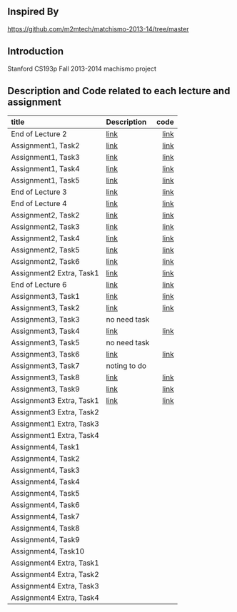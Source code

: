 ## Inspired By
https://github.com/m2mtech/matchismo-2013-14/tree/master

## Introduction
Stanford CS193p Fall 2013-2014 machismo project

## Description and Code related to each lecture and assignment

| title      | Description| code        | 
|:-----------|:-----------|------------:|
| End of Lecture 2| [link](https://github.com/HaeSeongPark/matchismo-2013-14/blob/master/Description/End%20of%20Lecture%202.md)|        [link](https://github.com/HaeSeongPark/matchismo-2013-14/tree/end_of_lecture2) |
|Assignment1, Task2| [link](https://github.com/HaeSeongPark/matchismo-2013-14/blob/master/Description/Assignment1_Task2.md)   |   [link](https://github.com/HaeSeongPark/matchismo-2013-14/tree/assignment1_task2)|
|Assignment1, Task3| [link](https://github.com/HaeSeongPark/matchismo-2013-14/blob/master/Description/Assignment1_Task3.md)   |   [link](https://github.com/HaeSeongPark/matchismo-2013-14/tree/assignment1_task3)|
|Assignment1, Task4| [link](https://github.com/HaeSeongPark/matchismo-2013-14/blob/master/Description/Assignment1_Task4.md)   |   [link](https://github.com/HaeSeongPark/matchismo-2013-14/tree/assignment1_task4)|
|Assignment1, Task5| [link](https://github.com/HaeSeongPark/matchismo-2013-14/blob/master/Description/Assignment1_Task5.md)   |   [link](https://github.com/HaeSeongPark/matchismo-2013-14/tree/assignment1_task5)|
|End of Lecture 3| [link](https://github.com/HaeSeongPark/matchismo-2013-14/blob/master/Description/End%20of%20Lecture%203.md)   |   [link](https://github.com/HaeSeongPark/matchismo-2013-14/tree/endOfLecture3)|
|End of Lecture 4| [link](https://github.com/HaeSeongPark/matchismo-2013-14/blob/master/Description/End%20of%20Lecture%204.md)   |   [link](https://github.com/HaeSeongPark/matchismo-2013-14/tree/endOfLecture4)|
|Assignment2, Task2| [link](https://github.com/HaeSeongPark/matchismo-2013-14/blob/master/Description/Assignment2_Task2.md)   |   [link](https://github.com/HaeSeongPark/matchismo-2013-14/tree/assignmnet2_tast2)|
|Assignment2, Task3| [link](https://github.com/HaeSeongPark/matchismo-2013-14/blob/master/Description/Assignment2_Task3.md)   |   [link](https://github.com/HaeSeongPark/matchismo-2013-14/tree/assignment2_task3)|
|Assignment2, Task4| [link](https://github.com/HaeSeongPark/matchismo-2013-14/blob/master/Description/Assignment2_Task4.md)   |   [link](https://github.com/HaeSeongPark/matchismo-2013-14/tree/assignment2_task4)|
|Assignment2, Task5| [link](https://github.com/HaeSeongPark/matchismo-2013-14/blob/master/Description/Assignment2_Task5.md)   |   [link](https://github.com/HaeSeongPark/matchismo-2013-14/tree/assignment2_task5)|
|Assignment2, Task6| [link](https://github.com/HaeSeongPark/matchismo-2013-14/blob/master/Description/Assignment2_Task6.md)   |   [link](https://github.com/HaeSeongPark/matchismo-2013-14/tree/assignment2_task6)|
|Assignment2 Extra, Task1| [link](https://github.com/HaeSeongPark/matchismo-2013-14/blob/master/Description/Assignment2_ExtraTask1.md)   |   [link](https://github.com/HaeSeongPark/matchismo-2013-14/tree/assignment2_extratask1)|
|End of Lecture 6| [link](https://github.com/HaeSeongPark/matchismo-2013-14/blob/master/Description/End%20of%20Lecture%206.md)  |   [link](https://github.com/HaeSeongPark/matchismo-2013-14/tree/endOfLecture6)|
|Assignment3, Task1| [link](https://github.com/HaeSeongPark/matchismo-2013-14/blob/master/Description/Assignment3_Task1.md)   |   [link](https://github.com/HaeSeongPark/matchismo-2013-14/tree/assignment3_task1)|
|Assignment3, Task2| [link](https://github.com/HaeSeongPark/matchismo-2013-14/blob/master/Description/Assignment3_Task2.md)   |   [link](https://github.com/HaeSeongPark/matchismo-2013-14/tree/assignment3_task2)|
|Assignment3, Task3| no need task[]()   |   []()|
|Assignment3, Task4| [link](https://github.com/HaeSeongPark/matchismo-2013-14/blob/master/Description/Assignment3_Task4.md)   |   [link](https://github.com/HaeSeongPark/matchismo-2013-14/tree/assignment3_task4)|
|Assignment3, Task5| no need task[]()   |   []()|
|Assignment3, Task6| [link](https://github.com/HaeSeongPark/matchismo-2013-14/blob/master/Description/Assignment3_Task6.md)   |   [link](https://github.com/HaeSeongPark/matchismo-2013-14/tree/assignment3_task6)|
|Assignment3, Task7| noting to do[]()   |   []()|
|Assignment3, Task8| [link](https://github.com/HaeSeongPark/matchismo-2013-14/blob/master/Description/Assignment3_Task8.md)   |   [link](https://github.com/HaeSeongPark/matchismo-2013-14/tree/assignment3_task8)|
|Assignment3, Task9| [link](https://github.com/HaeSeongPark/matchismo-2013-14/blob/master/Description/Assignment3_Task9.md)  |   [link](https://github.com/HaeSeongPark/matchismo-2013-14/tree/assignment3_task9)|
|Assignment3 Extra, Task1| [link](https://github.com/HaeSeongPark/matchismo-2013-14/blob/master/Description/Assignment3_ExtraTask1.md)   |   [link](https://github.com/HaeSeongPark/matchismo-2013-14/tree/assignment3_extratask1)|
|Assignment3 Extra, Task2| []()   |   []()|
|Assignment1 Extra, Task3| []()   |   []()|
|Assignment1 Extra, Task4| []()   |   []()|
|Assignment4, Task1| []()   |   []()|
|Assignment4, Task2| []()   |   []()|
|Assignment4, Task3| []()   |   []()|
|Assignment4, Task4| []()   |   []()|
|Assignment4, Task5| []()   |   []()|
|Assignment4, Task6| []()   |   []()|
|Assignment4, Task7| []()   |   []()|
|Assignment4, Task8| []()   |   []()|
|Assignment4, Task9| []()   |   []()|
|Assignment4, Task10| []()   |   []()|
|Assignment4 Extra, Task1| []()   |   []()|
|Assignment4 Extra, Task2| []()   |   []()|
|Assignment4 Extra, Task3| []()   |   []()|
|Assignment4 Extra, Task4| []()   |   []()|




